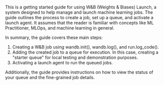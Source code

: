 This is a getting started guide for using W&B (Weights & Biases) Launch, a system designed to help manage and launch machine learning jobs. The guide outlines the process to create a job, set up a queue, and
activate a launch agent. It assumes that the reader is familiar with concepts like ML Practitioner, MLOps, and machine learning in general.

In summary, the guide covers these main steps:

1. Creating a W&B job using wandb.init(), wandb.log(), and run.log_code().
2. Adding the created job to a queue for execution. In this case, creating a "starter queue" for local testing and demonstration purposes.
3. Activating a launch agent to run the queued jobs.

Additionally, the guide provides instructions on how to view the status of your queue and the fine-grained job details.